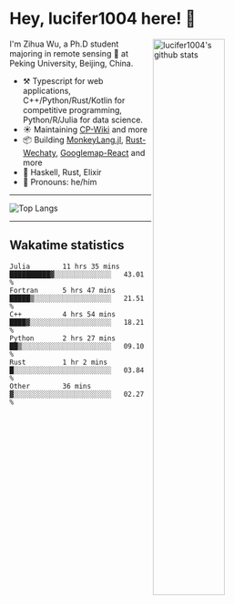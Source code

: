 # Hey, lucifer1004 here! :wave:

<img width="50%" align="right" alt="lucifer1004's github stats" src="https://github-readme-stats.vercel.app/api?username=lucifer1004&show_icons=true">

I'm Zihua Wu, a Ph.D student majoring in remote sensing :satellite: at Peking University, Beijing, China.

- :hammer_and_pick: Typescript for web applications, C++/Python/Rust/Kotlin for competitive programming, Python/R/Julia for data science.
- :sunny: Maintaining [CP-Wiki](https://cp-wiki.vercel.app) and more 
- :package: Building [MonkeyLang.jl](https://github.com/lucifer1004/MonkeyLang.jl), [Rust-Wechaty](https://github.com/wechaty/rust-wechaty), [Googlemap-React](https://github.com/googlemap-react/googlemap-react) and more
- :seedling: Haskell, Rust, Elixir
- :man: Pronouns: he/him

---

![Top Langs](https://github-readme-stats.vercel.app/api/top-langs/?username=lucifer1004&layout=compact)

---

## Wakatime statistics

<!--START_SECTION:waka-->

```text
Julia        11 hrs 35 mins  ██████████▓░░░░░░░░░░░░░░   43.01 %
Fortran      5 hrs 47 mins   █████▒░░░░░░░░░░░░░░░░░░░   21.51 %
C++          4 hrs 54 mins   ████▓░░░░░░░░░░░░░░░░░░░░   18.21 %
Python       2 hrs 27 mins   ██▒░░░░░░░░░░░░░░░░░░░░░░   09.10 %
Rust         1 hr 2 mins     █░░░░░░░░░░░░░░░░░░░░░░░░   03.84 %
Other        36 mins         ▓░░░░░░░░░░░░░░░░░░░░░░░░   02.27 %
```

<!--END_SECTION:waka-->
